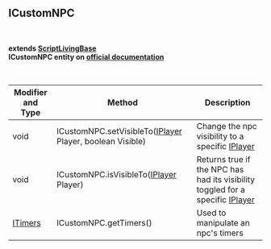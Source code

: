 ## ICustomNPC

<br>

**extends [ScriptLivingBase](https://github.com/PewDizinho/CustomNPCPlus-Script-Documentation/blob/main/IEntity/IEntityLivingBase.md)**
<br>
**ICustomNPC entity on [official documentation](http://www.kodevelopment.nl/customnpcs/api/1.7.10/noppes/npcs/scripted/ScriptNpc.html)**
<br>

<br>

Modifier and Type | Method | Description
------- | ------------- | -------------------------------------------------------------
void | ICustomNPC.setVisibleTo([IPlayer](https://github.com/PewDizinho/CustomNPC-Script-Documentation/blob/main/IEntity/IPlayer.md) Player, boolean Visible) | Change the npc visibility to a specific [IPlayer](https://github.com/PewDizinho/CustomNPC-Script-Documentation/blob/main/IEntity/IPlayer.md)
void | ICustomNPC.isVisibleTo([IPlayer](https://github.com/PewDizinho/CustomNPC-Script-Documentation/blob/main/IEntity/IPlayer.md) Player) | Returns true if the NPC has had its visibility toggled for a specific [IPlayer](https://github.com/PewDizinho/CustomNPC-Script-Documentation/blob/main/IEntity/IPlayer.md)
[ITimers](https://github.com/PewDizinho/CustomNPC-Script-Documentation/blob/main/ITimers.md) | ICustomNPC.getTimers() | Used to manipulate an npc's timers
